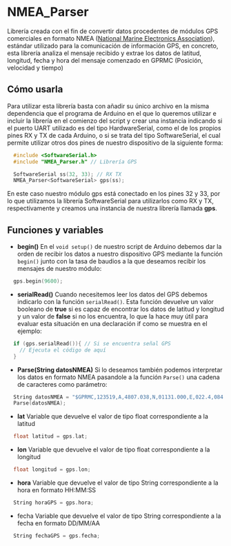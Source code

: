 # NMEA_Parser

Librería creada con el fin de convertir datos procedentes de módulos GPS comerciales en formato NMEA ([National Marine Electronics Association](https://www.nmea.org/)), estándar utilizado para la comunicación de información GPS, en concreto, esta librería analiza el mensaje recibido y extrae los datos de latitud, longitud, fecha y hora del mensaje comenzado en GPRMC (Posición, velocidad y tiempo)

## Cómo usarla

  Para utilizar esta librería basta con añadir su único archivo en la misma dependencia que el programa de Arduino en el que lo queremos utilizar e incluir la librería en el comienzo del script y crear una instancia indicando si el puerto UART utilizado es del tipo HardwareSerial, como el de los propios pines RX y TX de cada Arduino, o si se trata del tipo SoftwareSerial, el cual permite utilizar otros dos pines de nuestro dispositivo de la siguiente forma:
```C++
  #include <SoftwareSerial.h>
  #include "NMEA_Parser.h" // Librería GPS

  SoftwareSerial ss(32, 33); // RX TX
  NMEA_Parser<SoftwareSerial> gps(ss);
```
En este caso nuestro módulo gps está conectado en los pines 32 y 33, por lo que utilizamos la librería SoftwareSerial para utilizarlos como RX y TX, respectivamente y creamos una instancia de nuestra librería llamada __gps__.


## Funciones y variables

- **begin()**
  En el ```void setup()``` de nuestro script de Arduino debemos dar la orden de recibir los datos a nuestro dispositivo GPS mediante la función ```begin()``` junto con la tasa de baudios a la que deseamos recibir los mensajes de nuestro módulo:
```C++
  gps.begin(9600);
```

- **serialRead()**
  Cuando necesitemos leer los datos del GPS debemos indicarlo con la función ```serialRead()```. Esta función devuelve un valor booleano de __true__ si es capaz de encontrar los datos de latitud y longitud y un valor de __false__ si no los encuentra, lo que la hace muy útil para evaluar esta situación en una declaración if como se muestra en el ejemplo:
```C++
  if (gps.serialRead()){ // Si se encuentra señal GPS
    // Ejecuta el código de aquí
  }
```

- **Parse(String datosNMEA)**
  Si lo deseamos también podemos interpretar los datos en formato NMEA pasandole a la función ```Parse()``` una cadena de caracteres como parámetro:
 ```C++
   String datosNMEA = "$GPRMC,123519,A,4807.038,N,01131.000,E,022.4,084.4,230394,003.1,W*6A";
   Parse(datosNMEA);
 ```
 
- **lat**
  Variable que devuelve el valor de tipo float correspondiente a la latitud
```C++
  float latitud = gps.lat;
```
  
- **lon**
  Variable que devuelve el valor de tipo float correspondiente a la longitud
```C++
  float longitud = gps.lon;
```  
  
- **hora**
  Variable que devuelve el valor de tipo String correspondiente a la hora en formato HH:MM:SS
```C++
  String horaGPS = gps.hora;
```  
  
- fecha
  Variable que devuelve el valor de tipo String correspondiente a la fecha en formato DD/MM/AA
```C++
  String fechaGPS = gps.fecha;
```  
  
